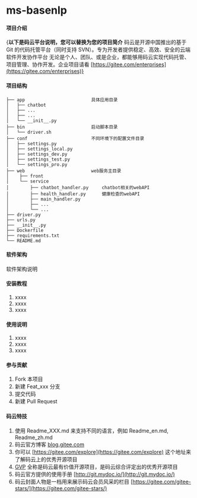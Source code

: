# ms-basenlp

#### 项目介绍
{**以下是码云平台说明，您可以替换为您的项目简介**
码云是开源中国推出的基于 Git 的代码托管平台（同时支持 SVN）。专为开发者提供稳定、高效、安全的云端软件开发协作平台
无论是个人、团队、或是企业，都能够用码云实现代码托管、项目管理、协作开发。企业项目请看 [https://gitee.com/enterprises](https://gitee.com/enterprises)}


#### 项目结构
```
├── app                         具体应用目录
│   ├── chatbot
│   ├── ...
│   ├── ...
│   └── __init__.py
├── bin                         启动脚本目录
│   └── driver.sh
├── conf                        不同环境下的配置文件目录
│   ├── settings.py
│   ├── settings_local.py
│   ├── settings_dev.py
│   ├── settings_test.py
│   └── settings_pro.py
├── web                         web服务主目录
│    ├── front
│    └── service
│        ├── chatbot_handler.py     chatbot相关的webAPI
│        ├── health_handler.py      健康检查的webAPI
│        ├── main_handler.py
│        ├── ...
│        └── ...
├── driver.py
├── urls.py
├── __init__.py
├── Dockerfile
├── requirements.txt
└── README.md
```


#### 软件架构
软件架构说明


#### 安装教程

1. xxxx
2. xxxx
3. xxxx

#### 使用说明

1. xxxx
2. xxxx
3. xxxx

#### 参与贡献

1. Fork 本项目
2. 新建 Feat_xxx 分支
3. 提交代码
4. 新建 Pull Request


#### 码云特技

1. 使用 Readme\_XXX.md 来支持不同的语言，例如 Readme\_en.md, Readme\_zh.md
2. 码云官方博客 [blog.gitee.com](https://blog.gitee.com)
3. 你可以 [https://gitee.com/explore](https://gitee.com/explore) 这个地址来了解码云上的优秀开源项目
4. [GVP](https://gitee.com/gvp) 全称是码云最有价值开源项目，是码云综合评定出的优秀开源项目
5. 码云官方提供的使用手册 [http://git.mydoc.io/](http://git.mydoc.io/)
6. 码云封面人物是一档用来展示码云会员风采的栏目 [https://gitee.com/gitee-stars/](https://gitee.com/gitee-stars/)
